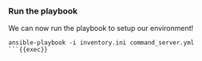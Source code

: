 ### Run the playbook

We can now run the playbook to setup our environment!

```
ansible-playbook -i inventory.ini command_server.yml
```{{exec}}